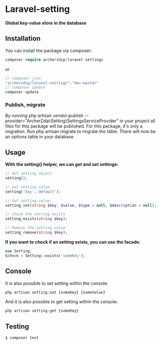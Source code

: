 # Laravel-setting
**Global key-value store in the database**

## Installation
You can install the package via composer:
```php
composer require archerzdip/laravel-settings
```
or
```php
// composer.json
"archerzdip/laravel-settings":"dev-master"
// composer update
composer update
```
### Publish, migrate
By running php artisan vendor:publish --provider="ArcherZdip\Setting\SettingsServiceProvider" in your project all files for this package will be published. For this package, it's only a migration. Run php artisan migrate to migrate the table. There will now be an options table in your database.

## Usage
**With the setting() helper, we can get and set settings:**
```php
// Get setting object
setting();

// Get setting value
setting('key','default');

// Set setting value
setting_set(string $key, $valve, $type = null, $description = null);

// Check the setting exists
setting_exists(string $key);

// Remove the setting value
setting_remove(string $key);

```

**If you want to check if an setting exists, you can use the facade:**

```php
use Setting;
$check = Setting::exists('someKey');
```

## Console
It is also possible to set setting within the console:
```php
php artisan setting:set {someKey} {someValue}
```
And it is also possible to get setting within the console:
```php
php artisan setting:get {someKey}
```

## Testing
```php
$ composer test
```
